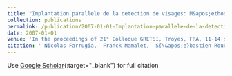 ```yaml
---
title: "Implantation parallele de la detection de visages: M&apos;ethodologie et implantation sur FPGA"
collection: publications
permalink: /publication/2007-01-01-Implantation-parallele-de-la-detection-de-visages-Methodologie-et-implantation-sur-FPGA
date: 2007-01-01
venue: 'In the proceedings of 21° Colloque GRETSI, Troyes, FRA, 11-14 septembre 2007'
citation: ' Nicolas Farrugia,  Franck Mamalet,  S{\&apos;e}bastien Roux,  Michel Paindavoine,  Fan Yang, &quot;Implantation parallele de la detection de visages: M&amp;apos;ethodologie et implantation sur FPGA.&quot; In the proceedings of 21° Colloque GRETSI, Troyes, FRA, 11-14 septembre 2007, 2007.'
---
```

Use [Google Scholar](https://scholar.google.com/scholar?q=Implantation+parallele+de+la+detection+de+visages:+M&#x27;ethodologie+et+implantation+sur+FPGA){:target="_blank"} for full citation